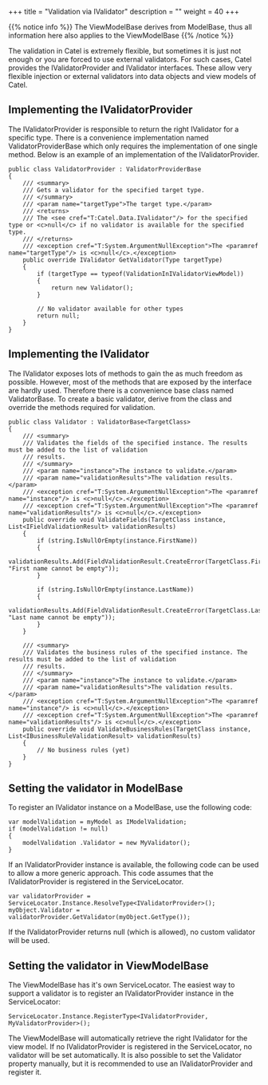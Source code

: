 +++
title = "Validation via IValidator" 
description = ""
weight = 40
+++

{{% notice info %}}
The ViewModelBase derives from ModelBase, thus all information here also applies to the ViewModelBase
{{% /notice %}}

The validation in Catel is extremely flexible, but sometimes it is just not enough or you are forced to use external validators. For such cases, Catel provides the IValidatorProvider and IValidator interfaces. These allow very flexible injection or external validators into data objects and view models of Catel.

## Implementing the IValidatorProvider

The IValidatorProvider is responsible to return the right IValidator for a specific type. There is a convenience implementation named ValidatorProviderBase which only requires the implementation of one single method. Below is an example of an implementation of the IValidatorProvider.

```
public class ValidatorProvider : ValidatorProviderBase
{
    /// <summary>
    /// Gets a validator for the specified target type.
    /// </summary>
    /// <param name="targetType">The target type.</param>
    /// <returns>
    /// The <see cref="T:Catel.Data.IValidator"/> for the specified type or <c>null</c> if no validator is available for the specified type.
    /// </returns>
    /// <exception cref="T:System.ArgumentNullException">The <paramref name="targetType"/> is <c>null</c>.</exception>
    public override IValidator GetValidator(Type targetType)
    {
        if (targetType == typeof(ValidationInIValidatorViewModel))
        {
            return new Validator();
        }

        // No validator available for other types
        return null;
    }
}
```

## Implementing the IValidator

The IValidator exposes lots of methods to gain the as much freedom as possible. However, most of the methods that are exposed by the interface are hardly used. Therefore there is a convenience base class named ValidatorBase. To create a basic validator, derive from the class and override the methods required for validation.

```
public class Validator : ValidatorBase<TargetClass>
{
    /// <summary>
    /// Validates the fields of the specified instance. The results must be added to the list of validation
    /// results.
    /// </summary>
    /// <param name="instance">The instance to validate.</param>
    /// <param name="validationResults">The validation results.</param>
    /// <exception cref="T:System.ArgumentNullException">The <paramref name="instance"/> is <c>null</c>.</exception>
    /// <exception cref="T:System.ArgumentNullException">The <paramref name="validationResults"/> is <c>null</c>.</exception>
    public override void ValidateFields(TargetClass instance, List<IFieldValidationResult> validationResults)
    {
        if (string.IsNullOrEmpty(instance.FirstName))
        {
            validationResults.Add(FieldValidationResult.CreateError(TargetClass.FirstNameProperty, "First name cannot be empty"));
        }

        if (string.IsNullOrEmpty(instance.LastName))
        {
            validationResults.Add(FieldValidationResult.CreateError(TargetClass.LastNameProperty, "Last name cannot be empty"));
        }
    }

    /// <summary>
    /// Validates the business rules of the specified instance. The results must be added to the list of validation
    /// results.
    /// </summary>
    /// <param name="instance">The instance to validate.</param>
    /// <param name="validationResults">The validation results.</param>
    /// <exception cref="T:System.ArgumentNullException">The <paramref name="instance"/> is <c>null</c>.</exception>
    /// <exception cref="T:System.ArgumentNullException">The <paramref name="validationResults"/> is <c>null</c>.</exception>
    public override void ValidateBusinessRules(TargetClass instance, List<IBusinessRuleValidationResult> validationResults)
    {
        // No business rules (yet)
    }
}
```

## Setting the validator in ModelBase

To register an IValidator instance on a ModelBase, use the following code:

```
var modelValidation = myModel as IModelValidation;
if (modelValidation != null)
{
    modelValidation .Validator = new MyValidator();
}
```

If an IValidatorProvider instance is available, the following code can be used to allow a more generic approach. This code assumes that the IValidatorProvider is registered in the ServiceLocator.

```
var validatorProvider = ServiceLocator.Instance.ResolveType<IValidatorProvider>();
myObject.Validator = validatorProvider.GetValidator(myObject.GetType());
```

If the IValidatorProvider returns null (which is allowed), no custom validator will be used.

## Setting the validator in ViewModelBase

The ViewModelBase has it's own ServiceLocator. The easiest way to support a validator is to register an IValidatorProvider instance in the ServiceLocator:

```
ServiceLocator.Instance.RegisterType<IValidatorProvider, MyValidatorProvider>();
```

The ViewModelBase will automatically retrieve the right IValidator for the view model. If no IValidatorProvider is registered in the ServiceLocator, no validator will be set automatically. It is also possible to set the Validator property manually, but it is recommended to use an IValidatorProvider and register it.